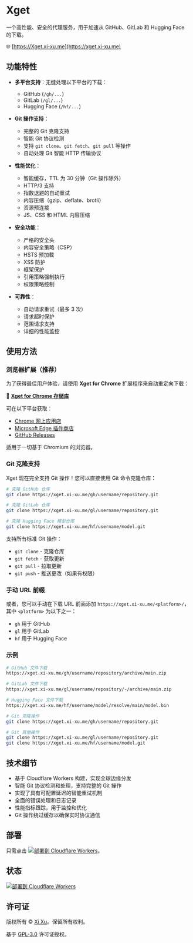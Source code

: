 # Xget

一个高性能、安全的代理服务，用于加速从 GitHub、GitLab 和 Hugging Face 的下载。

🌐 [https://Xget.xi-xu.me](https://xget.xi-xu.me)

## 功能特性

- **多平台支持**：无缝处理以下平台的下载：
  - GitHub (`/gh/...`)
  - GitLab (`/gl/...`)
  - Hugging Face (`/hf/...`)

- **Git 操作支持**：
  - 完整的 Git 克隆支持
  - 智能 Git 协议检测
  - 支持 `git clone`、`git fetch`、`git pull` 等操作
  - 自动处理 Git 智能 HTTP 传输协议

- **性能优化**：
  - 智能缓存，TTL 为 30 分钟（Git 操作除外）
  - HTTP/3 支持
  - 指数退避的自动重试
  - 内容压缩（gzip、deflate、brotli）
  - 资源预连接
  - JS、CSS 和 HTML 内容压缩

- **安全功能**：
  - 严格的安全头
  - 内容安全策略（CSP）
  - HSTS 预加载
  - XSS 防护
  - 框架保护
  - 引用策略强制执行
  - 权限策略控制

- **可靠性**：
  - 自动请求重试（最多 3 次）
  - 请求超时保护
  - 范围请求支持
  - 详细的性能监控

## 使用方法

### 浏览器扩展（推荐）

为了获得最佳用户体验，请使用 **Xget for Chrome** 扩展程序来自动重定向下载：

🔗 **[Xget for Chrome 存储库](https://github.com/xixu-me/Xget-for-Chrome)**

可在以下平台获取：

- [Chrome 网上应用店](https://chromewebstore.google.com/detail/ajiejgobfcifcikbahpijopolfjoodgf)
- [Microsoft Edge 插件商店](https://microsoftedge.microsoft.com/addons/detail/jigpfhbegabdenhihpplcjhpfdcgnalc)
- [GitHub Releases](https://github.com/xixu-me/Xget-for-Chrome/releases/latest)

适用于一切基于 Chromium 的浏览器。

### Git 克隆支持

Xget 现在完全支持 Git 操作！您可以直接使用 Git 命令克隆仓库：

```bash
# 克隆 GitHub 仓库
git clone https://xget.xi-xu.me/gh/username/repository.git

# 克隆 GitLab 仓库  
git clone https://xget.xi-xu.me/gl/username/repository.git

# 克隆 Hugging Face 模型仓库
git clone https://xget.xi-xu.me/hf/username/model.git
```

支持所有标准 Git 操作：

- `git clone` - 克隆仓库
- `git fetch` - 获取更新
- `git pull` - 拉取更新
- `git push` - 推送更改（如果有权限）

### 手动 URL 前缀

或者，您可以手动在下载 URL 前面添加 `https://xget.xi-xu.me/<platform>/`，其中 `<platform>` 为以下之一：

- `gh` 用于 GitHub
- `gl` 用于 GitLab
- `hf` 用于 Hugging Face

### 示例

```bash
# GitHub 文件下载
https://xget.xi-xu.me/gh/username/repository/archive/main.zip

# GitLab 文件下载
https://xget.xi-xu.me/gl/username/repository/-/archive/main.zip

# Hugging Face 文件下载
https://xget.xi-xu.me/hf/username/model/resolve/main/model.bin

# Git 克隆操作
git clone https://xget.xi-xu.me/gh/username/repository.git

# Git 其他操作
git clone https://xget.xi-xu.me/gl/username/repository.git
git clone https://xget.xi-xu.me/hf/username/model.git
```

## 技术细节

- 基于 Cloudflare Workers 构建，实现全球边缘分发
- 智能 Git 协议检测和处理，支持完整的 Git 操作
- 实现了具有可配置延迟的智能重试机制
- 全面的错误处理和日志记录
- 性能指标跟踪，用于监控和优化
- Git 操作绕过缓存以确保实时协议通信

## 部署

只需点击 [![部署到 Cloudflare Workers](https://deploy.workers.cloudflare.com/button)](https://deploy.workers.cloudflare.com/?url=https://github.com/xixu-me/Xget)。

## 状态

[![部署到 Cloudflare Workers](https://github.com/xixu-me/xget/workflows/Deploy%20to%20Cloudflare%20Workers/badge.svg)](https://github.com/xixu-me/Xget/actions/workflows/deploy.yml)

## 许可证

版权所有 &copy; [Xi Xu](https://xi-xu.me)。保留所有权利。

基于 [GPL-3.0](LICENSE) 许可证授权。  
